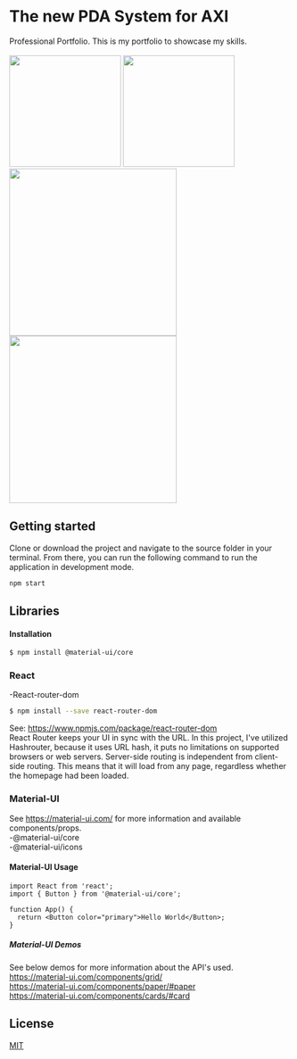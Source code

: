 # The new PDA System for AXI
Professional Portfolio. This is my portfolio to showcase my skills. <br> <br>
<a href="url"><img src="https://i.imgur.com/Dw97S9N.png" height="200"  ></a>
<a href="url"><img src="https://i.imgur.com/AdVYDUb.png" height="200"  ></a>
<a href="url"><img src="https://i.imgur.com/Xl7PrRW.png" height="300"  ></a>
<a href="url"><img src="https://i.imgur.com/KOcjNXv.png" height="300"  ></a>

## Getting started
Clone or download the project and navigate to the source folder in your terminal. From there, you can run the following command to run the application in development mode.
```bash 
npm start
```

## Libraries
#### Installation
```bash
$ npm install @material-ui/core
```

### React
-React-router-dom
```bash
$ npm install --save react-router-dom
```
See: https://www.npmjs.com/package/react-router-dom <br>
React Router keeps your UI in sync with the URL. In this project, I've utilized Hashrouter, because it uses URL hash, it puts no limitations on supported browsers or web servers. Server-side routing is independent from client-side routing. This means that it will load from any page, regardless whether the homepage had been loaded.

### Material-UI
See https://material-ui.com/ for more information and available components/props.
<br>-@material-ui/core
<br>-@material-ui/icons


#### Material-UI Usage 
```
import React from 'react';
import { Button } from '@material-ui/core';

function App() {
  return <Button color="primary">Hello World</Button>;
}
```
##### Material-UI Demos
See below demos for more information about the API's used.
<br>https://material-ui.com/components/grid/
<br>https://material-ui.com/components/paper/#paper
<br>https://material-ui.com/components/cards/#card

## License
[MIT](https://github.com/Isaidhello/AXI/blob/master/LICENSE)
